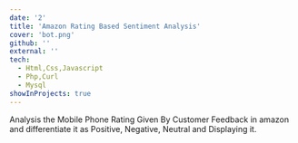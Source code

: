 ```yaml
---
date: '2'
title: 'Amazon Rating Based Sentiment Analysis'
cover: 'bot.png'
github: ''
external: ''
tech:
  - Html,Css,Javascript
  - Php,Curl
  - Mysql
showInProjects: true
---
```


Analysis the Mobile Phone Rating Given By Customer Feedback in amazon and differentiate it as Positive, Negative, Neutral and Displaying it.
